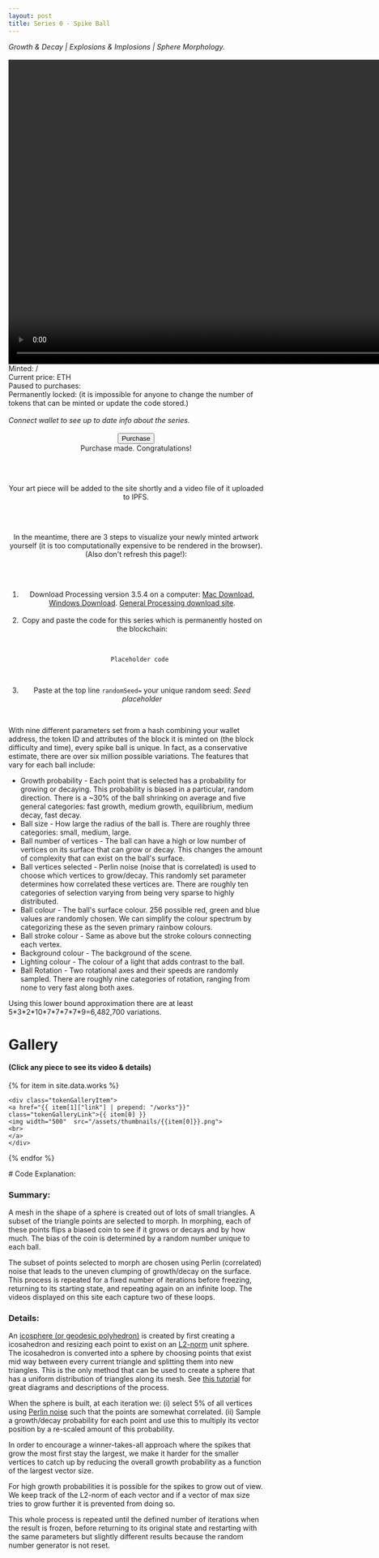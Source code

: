 ```yaml
---
layout: post
title: Series 0 - Spike Ball
---
```

<div class="SeriesHeader">
<i>Growth & Decay | Explosions & Implosions | Sphere Morphology.</i>
</div>

<br>

<video class="seriesOverviewVideo" height="600" autoplay="autoplay" controls loop >
  <source type="video/mp4" src="/assets/vids/SpikeBall 0.mp4" type="video/mp4">
Your browser does not support the video tag.
</video>

<br>

<div class="SeriesData">
<span> Minted: <i id="0numMint"></i>/<i id="0maxMint"></i> </span>
<br>
<span> Current price: <i id="0ethPrice"></i>  ETH </span>
<br>
<span> Paused to purchases: <i id="0pauseStatus"></i></span>
<br>
<span> Permanently locked: <i id="0lockStatus"></i> (it is impossible for anyone to change the number of tokens that can be minted or update the code stored.)</span>
<br>
<br>
<i id="connectWalletSign">Connect wallet to see up to date info about the series.</i>
</div>
<br>

<div align="center">
  <button id="0purchase" class="button-general purchaseButton">Purchase</button>
</div>

<div align="center" class="visualizeDiv">
  <span>Purchase made. Congratulations!</span>

  <br> <br>

  Your art piece will be added to the site shortly and a video file of it uploaded to IPFS.

  <br> <br>

  In the meantime, there are 3 steps to visualize your newly minted artwork yourself (it is too computationally expensive to be rendered in the browser). (Also don't refresh this page!):

  <br> <br>

  1. Download Processing version 3.5.4 on a computer: <a href="https://github.com/processing/processing/releases/download/processing-0270-3.5.4/processing-3.5.4-macosx.zip" target="_blank" rel="noopener noreferrer">Mac Download</a>, <a href="https://github.com/processing/processing/releases/download/processing-0270-3.5.4/processing-3.5.4-windows64.zip" target="_blank" rel="noopener noreferrer">Windows Download</a>. <a href="https://processing.org/download" target="_blank" rel="noopener noreferrer"> General Processing download site</a>.
<br> <br>
  2. Copy and paste the code for this series which is permanently hosted on the blockchain:
<br>
  <code class="language-java" id="Series0-CodeLocation0">
  Placeholder code
  </code>
<br>
<br>

  3. Paste at the top line <code>randomSeed=</code> your unique random seed: <i id="0tokenSeed">Seed placeholder</i>

</div>
<br>

With nine different parameters set from a hash combining your wallet address, the token ID and attributes of the block it is minted on (the block difficulty and time), every spike ball is unique. In fact, as a conservative estimate, there are over six million possible variations. The features that vary for each ball include:

* Growth probability - Each point that is selected has a probability for growing or decaying. This probability is biased in a particular, random direction. There is a \~30% of the ball shrinking on average and five general categories: fast growth, medium growth, equilibrium, medium decay, fast decay.
* Ball size - How large the radius of the ball is. There are roughly three categories: small, medium, large.
* Ball number of vertices - The ball can have a high or low number of vertices on its surface that can grow or decay. This changes the amount of complexity that can exist on the ball's surface.
* Ball vertices selected - Perlin noise (noise that is correlated) is used to choose which vertices to grow/decay. This randomly set parameter determines how correlated these vertices are. There are roughly ten categories of selection varying from being very sparse to highly distributed.
* Ball colour - The ball's surface colour. 256 possible red, green and blue values are randomly chosen. We can simplify the colour spectrum by categorizing these as the seven primary rainbow colours.
* Ball stroke colour - Same as above but the stroke colours connecting each vertex.
* Background colour - The background of the scene.
* Lighting colour - The colour of a light that adds contrast to the ball.
* Ball Rotation - Two rotational axes and their speeds are randomly sampled. There are roughly nine categories of rotation, ranging from none to very fast along both axes.

Using this lower bound approximation there are at least 5\*3\*2\*10\*7\*7\*7\*7\*9=6,482,700 variations.

# Gallery
#### (Click any piece to see its video & details)
<div id="tokenGallery">
  {% for item in site.data.works %}

    <div class="tokenGalleryItem">
    <a href="{{ item[1]["link"] | prepend: "/works"}}" class="tokenGalleryLink">{{ item[0] }}
    <img width="500"  src="/assets/thumbnails/{{item[0]}}.png">
    <br>
    </a>
    </div>

  {% endfor %}
</div>
# Code Explanation:

### Summary:
A mesh in the shape of a sphere is created out of lots of small triangles. A subset of the triangle points are selected to morph. In morphing, each of these points flips a biased coin to see if it grows or decays and by how much. The bias of the coin is determined by a random number unique to each ball.

The subset of points selected to morph are chosen using Perlin (correlated) noise that leads to the uneven clumping of growth/decay on the surface.  This process is repeated for a fixed number of iterations before freezing, returning to its starting state, and repeating again on an infinite loop. The videos displayed on this site each capture two of these loops.

### Details:
An [icosphere (or geodesic polyhedron)](https://en.wikipedia.org/wiki/Geodesic_polyhedron) is created by first creating a icosahedron and resizing each point to exist on an [L2-norm](https://mathworld.wolfram.com/L2-Norm.html) unit sphere. The icosahedron is converted into a sphere by choosing points that exist mid way between every current triangle and splitting them into new triangles. This is the only method that can be used to create a sphere that has a uniform distribution of triangles along its mesh. See [this tutorial](https://sinestesia.co/blog/tutorials/python-icospheres/) for great diagrams and descriptions of the process.

When the sphere is built, at each iteration we: (i) select 5% of all vertices using [Perlin noise](https://en.wikipedia.org/wiki/Perlin_noise) such that the points are somewhat correlated. (ii) Sample a growth/decay probability for each point and use this to multiply its vector position by a re-scaled amount of this probability.

In order to encourage a winner-takes-all approach where the spikes that grow the most first stay the largest, we make it harder for the smaller vertices to catch up by reducing the overall growth probability as a function of the largest vector size.

For high growth probabilities it is possible for the spikes to grow out of view. We keep track of the L2-norm of each vector and if a vector of max size tries to grow further it is prevented from doing so.

This whole process is repeated until the defined number of iterations when the result is frozen, before returning to its original state and restarting with the same parameters but slightly different results because the random number generator is not reset.
